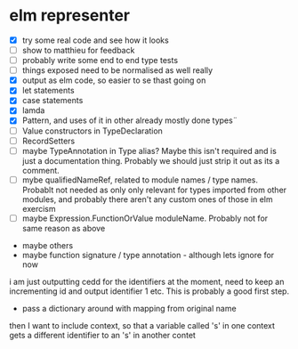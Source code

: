 # elm representer

- [x] try some real code and see how it looks
- [ ] show to matthieu for feedback
- [ ] probably write some end to end type tests
- [ ] things exposed need to be normalised as well really
- [x] output as elm code, so easier to se thast going on
- [x] let statements
- [x] case statements
- [x] lamda
- [x] Pattern, and uses of it in other already mostly done types¨
- [ ] Value constructors in TypeDeclaration
- [ ] RecordSetters
- [ ] maybe TypeAnnotation in Type alias? Maybe this isn't required and is just a documentation thing. Probably we should just strip it out as its a comment.
- [ ]  mybe qualifiedNameRef, related to module names / type names. Probablt not needed as only only relevant for types imported from other modules, and probably there aren't any custom ones of those in elm exercism
- [ ] maybe Expression.FunctionOrValue moduleName. Probably not for same reason as above
- maybe others
- maybe function signature  / type annotation - although lets ignore for now

i am just outputting cedd for the identifiers at the moment, need to keep an incrementing id and output identifier 1 etc. This is probably a good first step.
- pass a dictionary around with mapping from original name 

then I want to include context, so that a variable called 's' in one context gets a different identifier to an 's' in another contet
